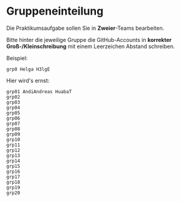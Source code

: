# Gruppeneinteilung

Die Praktikumsaufgabe sollen Sie in **Zweier**-Teams bearbeiten.

Bitte hinter die jeweilige Gruppe die GitHub-Accounts in **korrekter Groß-/Kleinschreibung** mit einem Leerzeichen Abstand schreiben.

Beispiel:

    grp0 Helga H3lgE

Hier wird's ernst:

    grp01 AndiAndreas HuabaT
    grp02
    grp03
    grp04
    grp05
    grp06
    grp07
    grp08
    grp09
    grp10
    grp11
    grp12
    grp13
    grp14
    grp15
    grp16
    grp17
    grp18
    grp19
    grp20